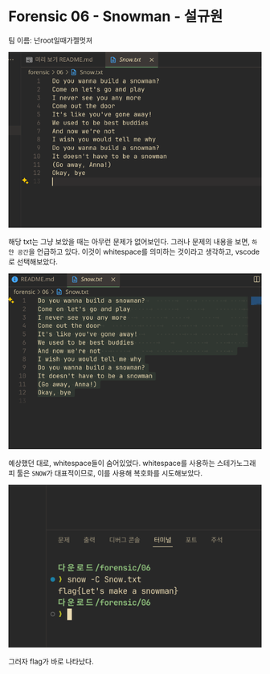# Forensic 06 - Snowman - 설규원

팀 이름: 넌root일때가젤멋져

![alt text](image.png)

해당 txt는 그냥 보았을 때는 아무런 문제가 없어보인다. 그러나 문제의 내용을 보면, `하얀 공간`을 언급하고 있다. 이것이 whitespace를 의미하는 것이라고 생각하고, vscode로 선택해보았다.

![alt text](image-1.png)

예상했던 대로, whitespace들이 숨어있었다. whitespace를 사용하는 스테가노그래피 툴은 `SNOW`가 대표적이므로, 이를 사용해 복호화를 시도해보았다.

![alt text](image-2.png)

그러자 flag가 바로 나타났다.
